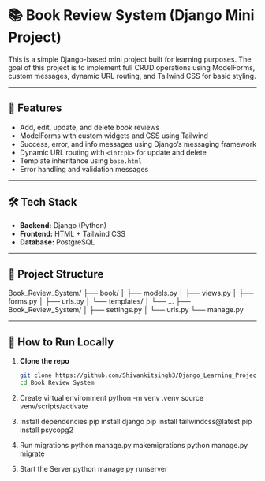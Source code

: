 # 📚 Book Review System (Django Mini Project)

This is a simple Django-based mini project built for learning purposes. The goal of this project is to implement full CRUD operations using ModelForms, custom messages, dynamic URL routing, and Tailwind CSS for basic styling.

---

## 🚀 Features

- Add, edit, update, and delete book reviews
- ModelForms with custom widgets and CSS using Tailwind
- Success, error, and info messages using Django’s messaging framework
- Dynamic URL routing with `<int:pk>` for update and delete
- Template inheritance using `base.html`
- Error handling and validation messages

---

## 🛠️ Tech Stack

- **Backend:** Django (Python)
- **Frontend:** HTML + Tailwind CSS
- **Database:** PostgreSQL

---

## 📂 Project Structure

Book_Review_System/
├── book/
│ ├── models.py
│ ├── views.py
│ ├── forms.py
│ ├── urls.py
│ └── templates/
│ └── ...
├── Book_Review_System/
│ ├── settings.py
│ └── urls.py
└── manage.py


---

## 🔧 How to Run Locally

1. **Clone the repo**  
   ```bash
   git clone https://github.com/Shivankitsingh3/Django_Learning_Projects/Book_Review_System.git
   cd Book_Review_System

2. Create virtual environment
  python -m venv .venv
  source venv/scripts/activate

3. Install dependencies
  pip install django
  pip install tailwindcss@latest
  pip install psycopg2

4. Run migrations
  python manage.py makemigrations
  python manage.py migrate

5. Start the Server 
  python manage.py runserver
